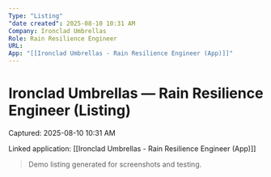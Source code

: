 ```yaml
---
Type: "Listing"
"date created": 2025-08-10 10:31 AM
Company: Ironclad Umbrellas
Role: Rain Resilience Engineer
URL:
App: "[[Ironclad Umbrellas - Rain Resilience Engineer (App)]]"
---
```

# Ironclad Umbrellas — Rain Resilience Engineer (Listing)

Captured: 2025-08-10 10:31 AM

Linked application: [[Ironclad Umbrellas - Rain Resilience Engineer (App)]]

> Demo listing generated for screenshots and testing.
